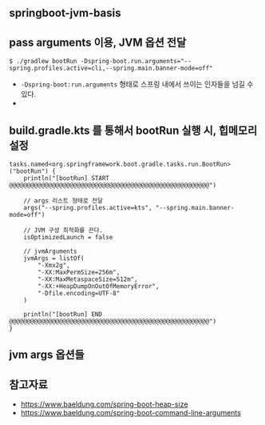 ## springboot-jvm-basis

## pass arguments 이용, JVM 옵션 전달
```shell
$ ./gradlew bootRun -Dspring-boot.run.arguments="--spring.profiles.active=cli,--spring.main.banner-mode=off"
```
* `-Dspring-boot:run.arguments` 형태로 스프링 내에서 쓰이는 인자들을 넘길 수 있다.
* 

## build.gradle.kts 를 통해서 bootRun 실행 시, 힙메모리 설정
```shell
tasks.named<org.springframework.boot.gradle.tasks.run.BootRun>("bootRun") {
    println("[bootRun] START @@@@@@@@@@@@@@@@@@@@@@@@@@@@@@@@@@@@@@@@@@@@@@@@@@@@@@@@")

    // args 리스트 형태로 전달
    args("--spring.profiles.active=kts", "--spring.main.banner-mode=off")

    // JVM 구성 최적화를 끈다.
    isOptimizedLaunch = false

    // jvmArguments
    jvmArgs = listOf(
        "-Xmx2g",
        "-XX:MaxPermSize=256m",
        "-XX:MaxMetaspaceSize=512m",
        "-XX:+HeapDumpOnOutOfMemoryError",
        "-Dfile.encoding=UTF-8"
    )

    println("[bootRun] END   @@@@@@@@@@@@@@@@@@@@@@@@@@@@@@@@@@@@@@@@@@@@@@@@@@@@@@@@")
}
```

## jvm args 옵션들


## 참고자료
* https://www.baeldung.com/spring-boot-heap-size
* https://www.baeldung.com/spring-boot-command-line-arguments